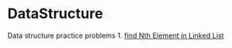 # DataStructure
Data structure practice problems
    1. [find Nth Element in Linked List](QCodes/nthElementinaLinkedList.py)
